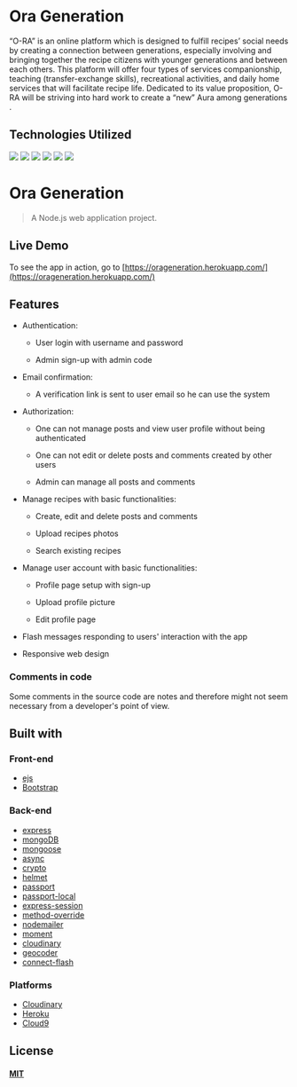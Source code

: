 <h1>Ora Generation</h1>

“O-RA” is an online platform which is designed to fulfill recipes’ social needs by creating a connection between generations, especially involving and bringing together the recipe citizens with younger generations and between each others. This platform will offer four types of services companionship, teaching (transfer-exchange skills), recreational activities, and daily home services that will facilitate recipe life. Dedicated to its value proposition, O-RA will be striving into hard work to create a “new” Aura among generations .

<h2>Technologies Utilized</h2>
<img src="http://i.imgur.com/3gSRLVj.png">
<img src="http://i.imgur.com/486zTVe.jpg">
<img src="http://imgur.com/eOGFLTl.png">
<img src="http://i.imgur.com/sMfsjle.jpg">
<img src="http://i.imgur.com/nwNhE5F.png">
<img src="http://i.imgur.com/nrnczLC.jpg">
<br>

# Ora Generation

> A Node.js web application project.

## Live Demo

To see the app in action, go to [https://orageneration.herokuapp.com/](https://orageneration.herokuapp.com/)

## Features

* Authentication:
  
  * User login with username and password

  * Admin sign-up with admin code

* Email confirmation:

  * A verification link is sent to user email so he can use the system
  
* Authorization:

  * One can not manage posts and view user profile without being authenticated

  * One can not edit or delete posts and comments created by other users

  * Admin can manage all posts and comments

* Manage recipes with basic functionalities:

  * Create, edit and delete posts and comments

  * Upload recipes photos
  
  * Search existing recipes

* Manage user account with basic functionalities:

  * Profile page setup with sign-up
  
  * Upload profile picture

  * Edit profile page

* Flash messages responding to users' interaction with the app

* Responsive web design

### Comments in code

Some comments in the source code are notes and therefore might not seem necessary from a developer's point of view.

## Built with

### Front-end

* [ejs](http://ejs.co/)
* [Bootstrap](https://getbootstrap.com/docs/3.3/)

### Back-end

* [express](https://expressjs.com/)
* [mongoDB](https://www.mongodb.com/)
* [mongoose](http://mongoosejs.com/)
* [async](http://caolan.github.io/async/)
* [crypto](https://nodejs.org/api/crypto.html#crypto_crypto)
* [helmet](https://helmetjs.github.io/)
* [passport](http://www.passportjs.org/)
* [passport-local](https://github.com/jaredhanson/passport-local#passport-local)
* [express-session](https://github.com/expressjs/session#express-session)
* [method-override](https://github.com/expressjs/method-override#method-override)
* [nodemailer](https://nodemailer.com/about/)
* [moment](https://momentjs.com/)
* [cloudinary](https://cloudinary.com/)
* [geocoder](https://github.com/wyattdanger/geocoder#geocoder)
* [connect-flash](https://github.com/jaredhanson/connect-flash#connect-flash)

### Platforms

* [Cloudinary](https://cloudinary.com/)
* [Heroku](https://www.heroku.com/)
* [Cloud9](https://aws.amazon.com/cloud9/?origin=c9io)
## License

#### [MIT](./LICENSE)